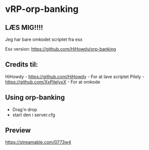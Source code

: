 # vRP-orp-banking
## LÆS MIG!!!!
Jeg har bare omkodet scriptet fra esx

Esx version: https://github.com/HiHowdy/orp-banking

## Credits til:
HiHowdy - https://github.com/HiHowdy - For at lave scriptet
Pilely - https://github.com/XxPilelyxX - For at omkode

## Using orp-banking
- Drag'n drop
- start den i server.cfg

## Preview
https://streamable.com/0773w4

